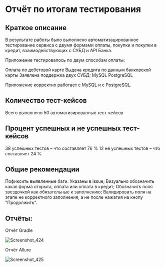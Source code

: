 # Отчёт по итогам тестирования
## Краткое описание
В результате работы было выполнено автоматизацированное тестирование сервиса с двумя формами оплаты, покупки и покупки в кредит, 
взаимодействующих с СУБД и API Банка.

Приложение тестировалось по двум способам оплаты:

Оплата по дебетовой карте
Выдача кредита по данным банковской карты
Заявлена поддержка двух СУБД:
MySQL
PostgreSQL

Приложение корректно работает с MySQL и с PostgreSQL.

## Количество тест-кейсов
Всего выполнено 50 автоматизированных тест-кейсов

## Процент успешных и не успешных тест-кейсов

38 успешных тестов – что составляет 76 %
12 не успешных тестов – что составляет 24 %

## Общие рекомендации
Пофиксить выявленные баги. Указаны в issue;
Визуально обозначить какая форма открыта, оплата или оплата в кредит;
Обозначить поля звездочкой как обязательные к заполнению;
Валидировать поля на этапе не корректного заполнения, а не после нажатия на кнопу "Продолжить".

## Отчёты:

Отчёт Gradle

![Screenshot_424](https://github.com/anna270892/diplom/assets/142071185/21e7c7c5-c977-453d-a93a-9fd57c3d2786)

Отчёт Allure

![Screenshot_425](https://github.com/anna270892/diplom/assets/142071185/88c03b1b-f263-486b-8dd2-7b306ba9de0f)
